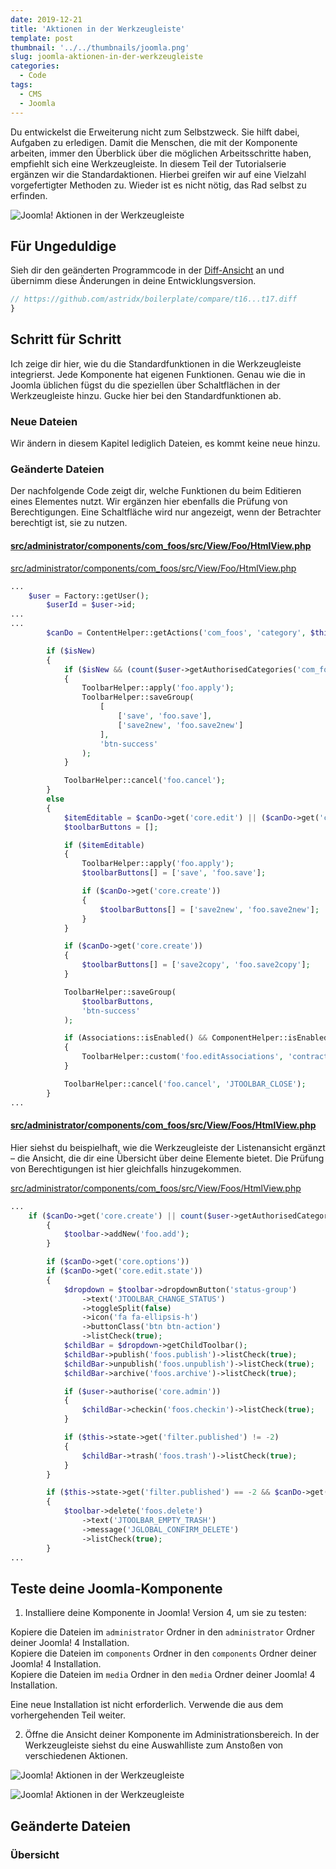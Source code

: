 ```yaml
---
date: 2019-12-21
title: 'Aktionen in der Werkzeugleiste'
template: post
thumbnail: '../../thumbnails/joomla.png'
slug: joomla-aktionen-in-der-werkzeugleiste
categories:
  - Code
tags:
  - CMS
  - Joomla
---
```


Du entwickelst die Erweiterung nicht zum Selbstzweck. Sie hilft dabei, Aufgaben zu erledigen. Damit die Menschen, die mit der Komponente arbeiten, immer den Überblick über die möglichen Arbeitsschritte haben, empfiehlt sich eine Werkzeugleiste. In diesem Teil der Tutorialserie ergänzen wir die Standardaktionen. Hierbei greifen wir auf eine Vielzahl vorgefertigter Methoden zu. Wieder ist es nicht nötig, das Rad selbst zu erfinden.

![Joomla! Aktionen in der Werkzeugleiste](/images/j4x21x1.png)

## Für Ungeduldige

Sieh dir den geänderten Programmcode in der [Diff-Ansicht](https://github.com/astridx/boilerplate/compare/t16...t17) an und übernimm diese Änderungen in deine Entwicklungsversion.

```php
// https://github.com/astridx/boilerplate/compare/t16...t17.diff
}
```

## Schritt für Schritt

Ich zeige dir hier, wie du die Standardfunktionen in die Werkzeugleiste integrierst. Jede Komponente hat eigenen Funktionen. Genau wie die in Joomla üblichen fügst du die speziellen über Schaltflächen in der Werkzeugleiste hinzu. Gucke hier bei den Standardfunktionen ab.

### Neue Dateien

Wir ändern in diesem Kapitel lediglich Dateien, es kommt keine neue hinzu.

### Geänderte Dateien

Der nachfolgende Code zeigt dir, welche Funktionen du beim Editieren eines Elementes nutzt. Wir ergänzen hier ebenfalls die Prüfung von Berechtigungen. Eine Schaltfläche wird nur angezeigt, wenn der Betrachter berechtigt ist, sie zu nutzen.

#### [src/administrator/components/com_foos/src/View/Foo/HtmlView.php](https://github.com/astridx/boilerplate/compare/t16...t17#diff-d25fe4d29c25ccf10e0ba6ecaf837294)

[src/administrator/components/com_foos/src/View/Foo/HtmlView.php](https://github.com/astridx/boilerplate/blob/991ca5fcfb55590fa6589d8c7a8b74fae2628d28/src/administrator/components/com_foos/src/View/Foo/HtmlView.php)

```php
...
    $user = Factory::getUser();
		$userId = $user->id;
...
...
		$canDo = ContentHelper::getActions('com_foos', 'category', $this->item->catid);

		if ($isNew)
		{
			if ($isNew && (count($user->getAuthorisedCategories('com_foos', 'core.create')) > 0))
			{
				ToolbarHelper::apply('foo.apply');
				ToolbarHelper::saveGroup(
					[
						['save', 'foo.save'],
						['save2new', 'foo.save2new']
					],
					'btn-success'
				);
			}

			ToolbarHelper::cancel('foo.cancel');
		}
		else
		{
			$itemEditable = $canDo->get('core.edit') || ($canDo->get('core.edit.own') && $this->item->created_by == $userId);
			$toolbarButtons = [];

			if ($itemEditable)
			{
				ToolbarHelper::apply('foo.apply');
				$toolbarButtons[] = ['save', 'foo.save'];

				if ($canDo->get('core.create'))
				{
					$toolbarButtons[] = ['save2new', 'foo.save2new'];
				}
			}

			if ($canDo->get('core.create'))
			{
				$toolbarButtons[] = ['save2copy', 'foo.save2copy'];
			}

			ToolbarHelper::saveGroup(
				$toolbarButtons,
				'btn-success'
			);

			if (Associations::isEnabled() && ComponentHelper::isEnabled('com_associations'))
			{
				ToolbarHelper::custom('foo.editAssociations', 'contract', 'contract', 'JTOOLBAR_ASSOCIATIONS', false, false);
			}

			ToolbarHelper::cancel('foo.cancel', 'JTOOLBAR_CLOSE');
		}
...
```

#### [src/administrator/components/com_foos/src/View/Foos/HtmlView.php](https://github.com/astridx/boilerplate/compare/t16...t17#diff-8e3d37bbd99544f976bf8fd323eb5250)

Hier siehst du beispielhaft, wie die Werkzeugleiste der Listenansicht ergänzt – die Ansicht, die dir eine Übersicht über deine Elemente bietet. Die Prüfung von Berechtigungen ist hier gleichfalls hinzugekommen.

[src/administrator/components/com_foos/src/View/Foos/HtmlView.php](https://github.com/astridx/boilerplate/blob/991ca5fcfb55590fa6589d8c7a8b74fae2628d28/src/administrator/components/com_foos/src/View/Foos/HtmlView.php)

```php
...
  	if ($canDo->get('core.create') || count($user->getAuthorisedCategories('com_foos', 'core.create')) > 0)
		{
			$toolbar->addNew('foo.add');
		}

		if ($canDo->get('core.options'))
		if ($canDo->get('core.edit.state'))
		{
			$dropdown = $toolbar->dropdownButton('status-group')
				->text('JTOOLBAR_CHANGE_STATUS')
				->toggleSplit(false)
				->icon('fa fa-ellipsis-h')
				->buttonClass('btn btn-action')
				->listCheck(true);
			$childBar = $dropdown->getChildToolbar();
			$childBar->publish('foos.publish')->listCheck(true);
			$childBar->unpublish('foos.unpublish')->listCheck(true);
			$childBar->archive('foos.archive')->listCheck(true);

			if ($user->authorise('core.admin'))
			{
				$childBar->checkin('foos.checkin')->listCheck(true);
			}

			if ($this->state->get('filter.published') != -2)
			{
				$childBar->trash('foos.trash')->listCheck(true);
			}
		}

		if ($this->state->get('filter.published') == -2 && $canDo->get('core.delete'))
		{
			$toolbar->delete('foos.delete')
				->text('JTOOLBAR_EMPTY_TRASH')
				->message('JGLOBAL_CONFIRM_DELETE')
				->listCheck(true);
		}
...

```

## Teste deine Joomla-Komponente

1. Installiere deine Komponente in Joomla! Version 4, um sie zu testen:

Kopiere die Dateien im `administrator` Ordner in den `administrator` Ordner deiner Joomla! 4 Installation.  
Kopiere die Dateien im `components` Ordner in den `components` Ordner deiner Joomla! 4 Installation.  
Kopiere die Dateien im `media` Ordner in den `media` Ordner deiner Joomla! 4 Installation.

Eine neue Installation ist nicht erforderlich. Verwende die aus dem vorhergehenden Teil weiter.

2. Öffne die Ansicht deiner Komponente im Administrationsbereich. In der Werkzeugleiste siehst du eine Auswahlliste zum Anstoßen von verschiedenen Aktionen.

![Joomla! Aktionen in der Werkzeugleiste](/images/j4x21x1.png)

![Joomla! Aktionen in der Werkzeugleiste](/images/j4x21x.png)

## Geänderte Dateien

### Übersicht
